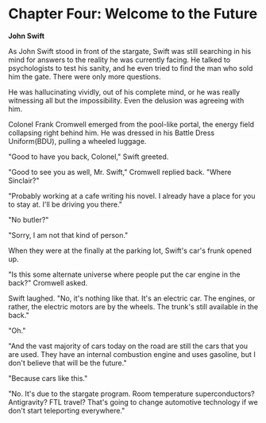 # Chapter Four: Welcome to the Future

**John Swift**

As John Swift stood in front of the stargate, Swift was still searching in his mind for answers to the reality he was currently facing. He talked to psychologists to test his sanity, and he even tried to find the man who sold him the gate. There were only more questions.

He was hallucinating vividly, out of his complete mind, or he was really witnessing all but the impossibility. Even the delusion was agreeing with him.

Colonel Frank Cromwell emerged from the pool-like portal, the energy field collapsing right behind him. He was dressed in his Battle Dress Uniform(BDU), pulling a wheeled luggage.

"Good to have you back, Colonel," Swift greeted.

"Good to see you as well, Mr. Swift," Cromwell replied back. "Where Sinclair?"

"Probably working at a cafe writing his novel. I already have a place for you to stay at. I'll be driving you there."

"No butler?"

"Sorry, I am not that kind of person."

When they were at the finally at the parking lot, Swift's car's frunk opened up.

"Is this some alternate universe where people put the car engine in the back?" Cromwell asked.

Swift laughed. "No, it's nothing like that. It's an electric car. The engines, or rather, the electric motors are by the wheels. The trunk's still available in the back."

"Oh."

"And the vast majority of cars today on the road are still the cars that you are used. They have an internal combustion engine and uses gasoline, but I don't believe that will be the future."

"Because cars like this."

"No. It's due to the stargate program. Room temperature superconductors? Antigravity? FTL travel? That's going to change automotive technology if we don't start teleporting everywhere."
